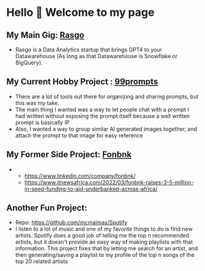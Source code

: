 # Hello 👋 Welcome to my page

## My Main Gig: [Rasgo](https://www.rasgoml.com/)
- Rasgo is a Data Analytics startup that brings GPT4 to your Datawarehouse (As long as that Datawarehouse is Snowflake or BigQuery).

## My Current Hobby Project : [99prompts](https://99prompts.io)
- There are a lot of tools out there for organizing and sharing prompts, but this was my take.
- The main thing I wanted was a way to let people chat with a prompt I had written without exposing the prompt itself because a well written prompt is basically IP
- Also, I wanted a way to group similar AI generated images together, and attach the prompt to that image for easy reference

## My Former Side Project: [Fonbnk](https://www.fonbnk.com)
- 
  - https://www.linkedin.com/company/fonbnk/
  - https://www.itnewsafrica.com/2022/03/fonbnk-raises-3-5-million-in-seed-funding-to-aid-underbanked-across-africa/
 
 
 ## Another Fun Project:
  - Repo: https://github.com/mcmaimas/Spotify
  - I listen to a lot of music and one of my favorite things to do is find new artists. Spotify does a good job of telling me the top n recommended artists, but it doesn't provide an easy way of making playlists with that information. This project fixes that by letting me search for an artist, and then generating/saving a playlist to my profile of the top n songs of the top 20 related artists
 
